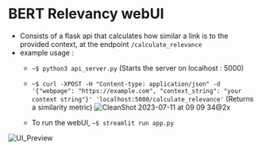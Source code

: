 # BERT Relevancy webUI
- Consists of a flask api that calculates how similar a link is to the provided context, at the endpoint `/calculate_relevance`
- example usage :
  - `~$ python3 api_server.py` (Starts the server on localhost : 5000)
  - `~$ curl -XPOST -H "Content-type: application/json" -d '{"webpage": "https://example.com", "context_string": "your context string"}' 'localhost:5000/calculate_relevance'` (Returns a similarity metric)
   ![CleanShot 2023-07-11 at 09 09 34@2x](https://github.com/internetarchive/tarb_gsoc23_content_drift/assets/63366288/4986a970-1096-498e-b542-30d03baa0138)

  -  To run the webUI, `~$ streamlit run app.py`

 ![UI_Preview](https://github.com/internetarchive/tarb_gsoc23_content_drift/assets/63366288/1c2ffc4e-56d0-4725-ae30-a3a5fbda7173)
